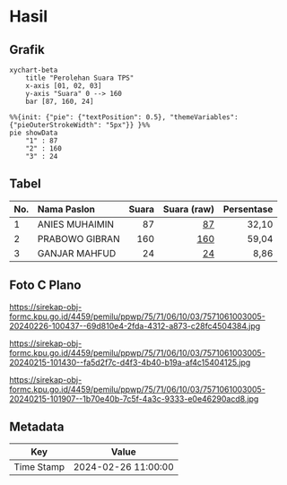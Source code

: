 # Hasil

## Grafik

```mermaid
xychart-beta
    title "Perolehan Suara TPS"
    x-axis [01, 02, 03]
    y-axis "Suara" 0 --> 160
    bar [87, 160, 24]
```

```mermaid
%%{init: {"pie": {"textPosition": 0.5}, "themeVariables": {"pieOuterStrokeWidth": "5px"}} }%%
pie showData
    "1" : 87
    "2" : 160
    "3" : 24
```

## Tabel

| No. | Nama Paslon    | Suara | Suara (raw) | Persentase |
|:--- |:-------------- | -----:| -----------:| ----------:|
| 1   | ANIES MUHAIMIN | 87    | [87][p-1]   | 32,10      |
| 2   | PRABOWO GIBRAN | 160   | [160][p-2]  | 59,04      |
| 3   | GANJAR MAHFUD  | 24    | [24][p-3]   | 8,86       |


[p-1]: https://github.com/gigit-pemilu/pemilu-2024-75-gorontalo/blob/main/pilpres/hitung-suara/sub/75-gorontalo/sub/71-kota-gorontalo/sub/06-kota-tengah/sub/1003-liluwo/sub/005-tps/sub/paslon-1.txt
[p-2]: https://github.com/gigit-pemilu/pemilu-2024-75-gorontalo/blob/main/pilpres/hitung-suara/sub/75-gorontalo/sub/71-kota-gorontalo/sub/06-kota-tengah/sub/1003-liluwo/sub/005-tps/sub/paslon-2.txt
[p-3]: https://github.com/gigit-pemilu/pemilu-2024-75-gorontalo/blob/main/pilpres/hitung-suara/sub/75-gorontalo/sub/71-kota-gorontalo/sub/06-kota-tengah/sub/1003-liluwo/sub/005-tps/sub/paslon-3.txt

## Foto C Plano

https://sirekap-obj-formc.kpu.go.id/4459/pemilu/ppwp/75/71/06/10/03/7571061003005-20240226-100437--69d810e4-2fda-4312-a873-c28fc4504384.jpg

https://sirekap-obj-formc.kpu.go.id/4459/pemilu/ppwp/75/71/06/10/03/7571061003005-20240215-101430--fa5d2f7c-d4f3-4b40-b19a-af4c15404125.jpg

https://sirekap-obj-formc.kpu.go.id/4459/pemilu/ppwp/75/71/06/10/03/7571061003005-20240215-101907--1b70e40b-7c5f-4a3c-9333-e0e46290acd8.jpg


## Metadata

| Key        | Value               |
| ---------- | ------------------- |
| Time Stamp | 2024-02-26 11:00:00 |



